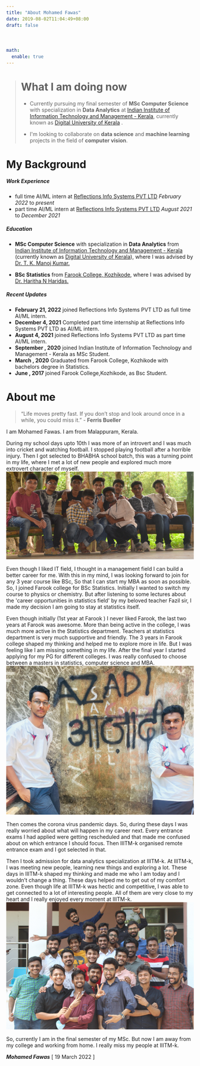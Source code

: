 ```yaml
---
title: "About Mohamed Fawas"
date: 2019-08-02T11:04:49+08:00
draft: false



math:
  enable: true
---
```



> # What I am doing now
> 
> * Currently pursuing my final semester of **MSc Computer Science** with specialization in **Data Analytics** at [Indian Institute of Information Technology and Management - Kerala](https://www.iiitmk.ac.in/), currently known as [Digital University of Kerala](https://duk.ac.in/) . 
>
> * I'm looking to collaborate on **data science** and **machine learning** projects in the field of  **computer vision**.

# My Background

##### Work Experience

* full time AI/ML intern at [Reflections Info Systems PVT LTD](https://reflectionsglobal.com/) *February 2022* to *present*
* part time AI/ML intern at [Reflections Info Systems PVT LTD](https://reflectionsglobal.com/) *August 2021* to *December 2021*
##### Education

* **MSc Computer Science** with specialization in **Data Analytics** from [Indian Institute of Information Technology and Management - Kerala](https://www.iiitmk.ac.in/) (currently known as [Digital University of Kerala](https://duk.ac.in/)), where I was advised by [Dr. T. K. Manoj Kumar.](https://www.iiitmk.ac.in/faculty/dr-t-k-manoj-kumar/) 

* **BSc Statistics** from [Farook College, Kozhikode](https://farookcollege.ac.in/), where I was advised by [Dr. Haritha N Haridas.](https://farookcollege.ac.in/Department/department-of-statistics#Tabd2) 

##### Recent Updates
* **February 21, 2022** joined Reflections Info Systems PVT LTD as full time AI/ML intern.
* **December 4, 2021** Completed part time internship at Reflections Info Systems PVT LTD as AI/ML intern.
* **August 4, 2021** joined Reflections Info Systems PVT LTD as part time AI/ML intern.
* **September , 2020** joined Indian Institute of Information Technology and Management - Kerala as MSc Student.
* **March , 2020** Graduated from Farook College, Kozhikode with bachelors degree in Statistics.
* **June , 2017** joined Farook College,Kozhikode, as Bsc Student.

# About me

>“Life moves pretty fast. If you don’t stop and look around once in a while, you could miss it.” - **Ferris Bueller**

I am Mohamed Fawas. I am from Malappuram, Kerala. 

During my school days upto 10th I was more of an introvert and I was much into cricket and watching football. I stopped playing football after a horrible injury. Then I got selected to BHABHA school batch, this was a turning point in my life, where I met a lot of new people and explored much more extrovert character of myself. 
![BHABHA batch tour](/images/bab.JPG "BHABHA batch tour")

Even though I liked IT field, I thought in a management field I can build a better career for me. With this in my mind, I was looking forward to join for any 3 year course like BSc, So that I can start my MBA as soon as possible. So, I joined Farook college for BSc Statistics. Initially I wanted to switch my course to physics or chemistry. But after listening to some lectures about the 'career opportunities in statistics field' by my beloved teacher Fazil sir, I made my decision I am going to stay at statistics itself. 

Even though initially (1st year at Farook ) I never liked Farook, the last two years at Farook was awesome. More than being active in the college, I was much more active in the Statistics department. Teachers at statistics department is very much supportive and friendly. The 3 years in Farook college shaped my thinking and helped me to explore more in life. But I was feeling like I am missing something in my life. After the final year I started applying for my PG for different colleges. I was really confused to choose between a masters in statistics, computer science and MBA. 
![Days at FC❤️](/images/fozlava1.jpg "Days at FC❤️-Fozlava 2k19")

Then comes the corona virus pandemic days. So, during these days I was really worried about what will happen in my career next. Every entrance exams I had applied were getting rescheduled and that made me confused about on which entrance I should focus. Then IIITM-k organised remote entrance exam and I got selected in that. 

Then I took admission for data analytics specialization at IIITM-k. At IIITM-k, I was meeting new people, learning new things and exploring a lot. These days in IIITM-k shaped my thinking and made me who I am today and I wouldn’t change a thing. These days helped me to get out of my comfort zone. Even though life at IIITM-k was hectic and competitive, I was able to get connected to a lot of interesting people. All of them are very close to my heart and I really enjoyed every moment at IIITM-k.
![Moments at IIITM-k](/images/gang.jpg "Moments at IIITM-k")

So, currently I am in the final semester of my MSc. But now I am away from my college and working from home. I really miss my people at IIITM-k. 


***Mohamed Fawas*** [
19 March 2022 ]